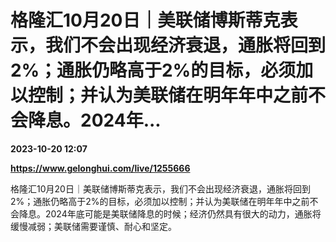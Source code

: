 # 格隆汇10月20日｜美联储博斯蒂克表示，我们不会出现经济衰退，通胀将回到2%；通胀仍略高于2%的目标，必须加以控制；并认为美联储在明年年中之前不会降息。2024年...

**2023-10-20 12:07**

**https://www.gelonghui.com/live/1255666**

格隆汇10月20日｜美联储博斯蒂克表示，我们不会出现经济衰退，通胀将回到2%；通胀仍略高于2%的目标，必须加以控制；并认为美联储在明年年中之前不会降息。2024年底可能是美联储降息的时候；经济仍然具有很大的动力，通胀将缓慢减弱；美联储需要谨慎、耐心和坚定。